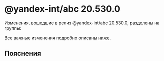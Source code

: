 # @yandex-int/abc 20.530.0

<!-- ЧЕЛОВЕЧЕСКОЕ ВСТУПЛЕНИЕ -->

Изменения, вошедшие в релиз @yandex-int/abc 20.530.0, разделены на группы:

Все важные изменения подробно описаны [ниже](#Пояснения).

## Пояснения

